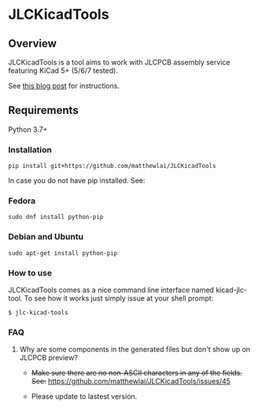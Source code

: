 # JLCKicadTools

## Overview

JLCKicadTools is a tool aims to work with JLCPCB assembly service featuring KiCad 5+ (5/6/7 tested).

See [this blog post](https://dubiouscreations.com/2019/10/21/using-kicad-with-jlcpcb-assembly-service) for instructions.

## Requirements
Python 3.7+

### Installation
```
pip install git+https://github.com/matthewlai/JLCKicadTools
```

In case you do not have pip installed. See:

### Fedora
```
sudo dnf install python-pip
```

### Debian and Ubuntu
```
sudo apt-get install python-pip
```

### How to use
JLCKicadTools comes as a nice command line interface named kicad-jlc-tool.
To see how it works just simply issue at your shell prompt:

```
$ jlc-kicad-tools
```

### FAQ
1. Why are some components in the generated files but don't show up on JLCPCB preview?

    * ~~Make sure there are no non-ASCII characters in any of the fields. See:~~ https://github.com/matthewlai/JLCKicadTools/issues/45

    * Please update to lastest version.
